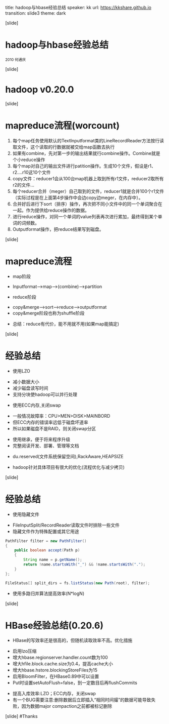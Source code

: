 title: hadoop与hbase经验总结
speaker: kk
url: https://kkshare.github.io
transition: slide3
theme: dark

[slide]

# hadoop与hbase经验总结
<small>2010 何通庆</small>

[slide]
# hadoop v0.20.0
[slide]
# mapreduce流程(worcount)
1. 每个map任务使用默认的TextInputformat类的LineRecordReader方法按行读取文件，这个读取的行数据就被交给map函数去执行
2. 如果有combine，先对第一步的输出结果就行combine操作。Combine就是个小reduce操作
3. 每个map对自己的输出文件进行patition操作。生成10个文件，假设是r1、r2….r10这10个文件
4. copy文件：reducer1会从100台map机器上取到所有r1文件，reducer2取所有r2的文件...
5. 每个reducer合并（meger）自己取到的文件，reducer1就是合并100个r1文件（实际过程是在上面第4步操作中会边copy边meger，在内存中）。
6. 合并好后进行下sort（排序）操作，再次把不同小文件中的同一个单词聚合在一起。作为提供给reduce操作的数据。
7. 进行reduce操作，对同一个单词的value列表再次进行累加，最终得到某个单词的词频数。
8. Outputformat操作，把reduce结果写到磁盘。

[slide]
# mapreduce流程
- map阶段
 * Inputformat—>map—>(combine)—>partition
- reduce阶段
 * copy&merge—>sort—>reduce—>outputformat
 * copy&merge阶段也称为shuffle阶段

- 总结：reduce有代价，能不用就不用(如果map能搞定)

[slide]
# 经验总结
- 使用LZO
 * 减小数据大小
 * 减少磁盘读写时间
 * 支持分块使hadoop可以并行处理
- 使用ECC内存,关闭swap
 * 一般情况故障率：CPU>MEN>DISK>MAINBORD
 * 但ECC内存的错误率远低于磁盘坏道率
 * 所以如果磁盘不是RAID，则关闭swap分区
- 使用继承，便于将来程序升级
- 完整阅读开发、部署、管理等文档
 * du.reserved(文件系统保留空间),RackAware,HEAPSIZE
- hadoop针对具体项目有很大的优化(流程优化与减少拷贝)

[slide]
# 经验总结
- 使用隐藏文件
 * FileInputSplit/RecordReader读取文件时排除一些文件
 * 隐藏文件作为特殊配置或其它用途

```java
PathFilter filter = new PathFilter()
{
    public boolean accept(Path p) 
    {
        String name = p.getName();
        return !name.startsWith("_") && !name.startsWith(".");
    }
};

FileStatus[] split_dirs = fs.listStatus(new Path(root), filter);
```

- 使用多路归并算法提高效率(N\*logN)

[slide]
# HBase经验总结(0.20.6)
- HBase的写效率还是很高的，但随机读取效率不高。优化措施
 * 启用lzo压缩
 * 增大hbase.regionserver.handler.count数为100
 * 增大hfile.block.cache.size为0.4，提高cache大小
 * 增大hbase.hstore.blockingStoreFiles为15
 * 启用BloomFilter，在HBase0.89中可以设置
 * Put时设置setAutoFlush=false，到一定数目后再flushCommits
- 提高入库效率:LZO；ECC内存，关闭swap
- 有一个BUG需要注意:删除数据后立即插入“相同时间撮”的数据可能导致失败，因为数据major compaction之前都被标记删除

[slide]
#Thanks
